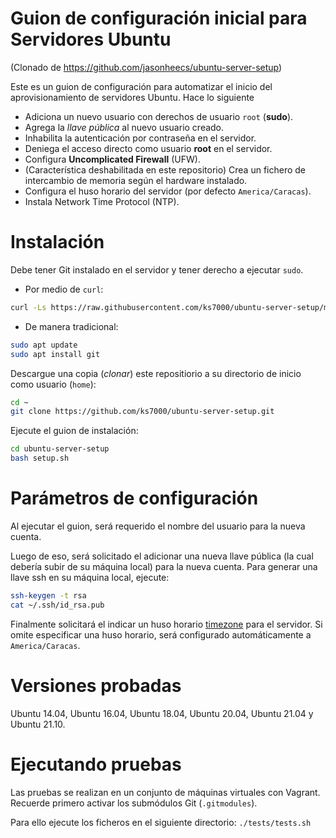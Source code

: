 # Guion de configuración inicial para Servidores Ubuntu

(Clonado de https://github.com/jasonheecs/ubuntu-server-setup)

Este es un guion de configuración para automatizar el inicio del aprovisionamiento de servidores Ubuntu. Hace lo siguiente
* Adiciona un nuevo usuario con derechos de usuario `root` (**sudo**).
* Agrega la _llave pública_ al nuevo usuario creado.
* Inhabilita la autenticación por contraseña en el servidor.
* Deniega el acceso directo como usuario **root** en el servidor.
* Configura **Uncomplicated Firewall** (UFW).
* (Característica deshabilitada en este repositorio) Crea un fichero de intercambio de memoria según el hardware instalado.
* Configura el huso horario del servidor (por defecto `America/Caracas`).
* Instala Network Time Protocol (NTP).

# Instalación
Debe tener Git instalado en el servidor y tener derecho a ejecutar `sudo`.

* Por medio de `curl`:
```bash
curl -Ls https://raw.githubusercontent.com/ks7000/ubuntu-server-setup/master/configura-servidor-ubuntu.sh | sh
```

* De manera tradicional:
```bash
sudo apt update
sudo apt install git
```

Descargue una copia (*clonar*) este repositiorio a su directorio de inicio como usuario (`home`):
```bash
cd ~
git clone https://github.com/ks7000/ubuntu-server-setup.git
```

Ejecute el guion de instalación:
```bash
cd ubuntu-server-setup
bash setup.sh
```

# Parámetros de configuración
Al ejecutar el guion, será requerido el nombre del usuario para la nueva cuenta.

Luego de eso, será solicitado el adicionar una nueva llave pública (la cual debería subir de su máquina local) para la nueva cuenta. Para generar una llave ssh en su máquina local, ejecute:
```bash
ssh-keygen -t rsa
cat ~/.ssh/id_rsa.pub
```

Finalmente solicitará el indicar un huso horario [timezone](https://en.wikipedia.org/wiki/List_of_tz_database_time_zones) para el servidor. Si omite especificar una huso horario, será configurado automáticamente a `America/Caracas`.

# Versiones probadas
Ubuntu 14.04, Ubuntu 16.04, Ubuntu 18.04, Ubuntu 20.04, Ubuntu 21.04 y Ubuntu 21.10.

# Ejecutando pruebas
Las pruebas se realizan en un conjunto de máquinas virtuales con Vagrant. Recuerde primero activar los submódulos Git (`.gitmodules`).

Para ello ejecute los ficheros en el siguiente directorio:
`./tests/tests.sh`

